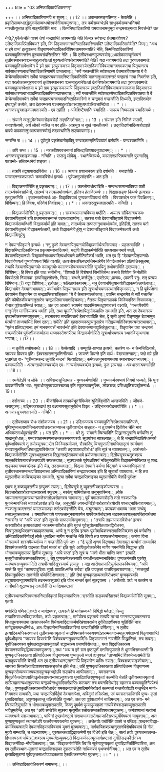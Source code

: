 +++
title = "03 अनिष्टादिकार्यधिकरणम्"

+++
।। अनिष्टादिकारिणामपि च श्रुतम्् ।। 12 ।। अवान्तरसङ्गतिमाह - केवलेति । प्रकृतिसम्बन्धतद्धेतुकर्मसम्बन्धयोरवर्जनीयत्वमुक्त्तम््, तत्र कर्मसम्बन्धेऽपि साधुकर्मसम्बन्धनियमो नास्तीत्युच्यत इति सङ्गतिरिति भावः । किमनिष्टादिकारिणो यमयातनामनुभूय चन्द्रमसङ्गत्वा निवर्त्तन्ते? उत

नेति,?,एकैकेचेति वाक्यं तेषां चन्द्रप्राप्तिं अवगमयति नेति किमत्र सर्वशब्दः प्रेतमात्रविषयः? उतेष्टादिकारिप्रेतविषयः? इति, किं पितृयाणगमनमनिष्टादिकारिणामपि? उतेष्टादिकारिणामेवेति? किम्् "अथ य इमे ग्राम' इत्युपक्रमः पितृयाणस्येष्टादिकारिविषयतामवगमयति? नेति, किमनिष्टादिकारिणां पञ्चमाहुतिमन्तरेण पुरुषत्वसंपत्तिरस्ति? नेति । किं तृतीयस्थानमुपन्यस्योद््र्ध्वलोकासम्पूर्णवचनं तृतीयस्थानस्यपञ्चमाहुत्यनपेक्षतां पुरुषत्वनिष्पत्तेरवगमयति? नेति? यदा नावगमयति तदा पुरुषत्वसम्पत्तेः पञ्चमाहुतिसापेक्षत्वेन ये इमे ग्राम इत्युपक्रमस्य पितृयाणस्येष्टादिकारिविषयत्वानवगमकतया पितृयाणस्य सर्वसाधारणत्वादनिष्टादिकारिणामपि प्राप्तत्वात्् "सर्वे गच्छन्ती'ति सर्वशब्दस्य प्रेतमात्रविषयतया ये वै केचेत्यादिवाक्येन सर्वेषां चन्द्रप्राप्त्यवगमादनिष्टादिकारिणोपि यातनानुभवादनन्तरं चन्द्रमसं गत्वा निवर्त्तन्त इति, यदा परलोकासम्पूरणवाक्यं तृतीयस्थानस्य पञ्चमाहुत्यनेपेक्षतां देहनिष्पत्तेरवगमयति तदा पुरुषत्वसम्पत्तेः पञ्चमाहुत्यनपेक्षतया य इमे ग्राम इत्युपक्रमस्यापि पितृयाणस्य इष्टादिकारिविषयत्वावगमकतया पितृयाणस्य सर्वसाधारणत्वाभावदनिष्टादिकारिणामप्राप्तत्वात्् सर्वे गच्छन्तीति सर्वशब्दस्येष्टादिकारिप्रतविषयतया ये वै केचेत्यादिवाक्येन सर्वेषां चन्द्रप्राप्त्यनवगमादनिष्टादिकारिणो न चन्द्रमसं गच्छन्तीति सिध्यति, इष्टादिशब्देन इष्टापूर्त्ते उच्येते, अत्र देहारम्भस्य पञ्चमाहुत्यपेक्षारूपश्रुत्यर्थापत्तिश्चाभिप्रेता ।। * ।। अनन्तरसूत्रशङ्कामवतारयति - एवं तर्हीति । अविशिष्टैवगतिः स्यादिति - पापस्य निष्फलत्वं स्यादित्यर्थः।

।। संयमने त्वनुभूयेतरेषामारोहावरोहौ तद्गतिदर्शनात्् ।। 13 ।। संयमन इति निमित्ते सप्तमी, यमाज्ञयेत्यर्थः, अयं लोको नास्ति न पर इति- अत्रामुत्र च सुखं नास्तीत्यर्थः । तद्गतिदर्शनादित्यत्रोदाहृते वाक्ये पापफलानुभवाश्रयणाच्चोद्यं तदवस्थमिति शङ्कायामाह।।

स्मरन्ति च ।। 14 ।। पूर्वसूत्रे प्रकृतेष्वारोहादिषु सम्वादकस्मृतिविषयांशं दर्शयति - यमवश्यतामिति ।

।। अपि सप्त ।। 15 ।। नरकविषयवचनानां प्रसिध्द्यतिशयादनुपादानम्् ।। * ।। अनन्तरसूत्रशङ्कामाह - नन्विति । सप्तसु लोकेषु - स्थानेष्वित्यर्थः, यमसदनप्राप्तिवचनानि पुराणादिषु पठ्यन्ते- तन्निबन्धनेयं शङ्का ।

।। तत्रापि तद्वयापारादविरोधः ।। 16 ।। व्यापारः प्रशासनरूप इति दर्शयति । यमाज्ञयेति - यमसदननरकप्राप्त्योः क्रमादविरोधं इत्यर्थः । पूर्वपक्षमुपसंहरति - अत इति ।

।। विद्याकमर्णोरिति तु प्रकृतत्वात्् ।। 17 ।। फलभोगार्थत्वादिति - सम्बन्धसामान्यविषया षष्ठी तादर्थ्यपर्यवसायिनी, तादर्थ्यं च तत्फलभोगार्थत्वं, इतिश्च हेतावित्यर्थः ।। विद्याप्रसङ्गः किमर्थः इत्यत्राह - एतदुक्त्तमिति । दृष्टान्ततयेत्यर्थः आ- विद्याविषयत्वं पुण्यकमर्विषयत्वं चेति । विषयशब्देन फलं विवक्षितम््, विशिम्षन्् हि विषयः, परिणेयं निर्वाह्यम्् ।। * ।। अनन्तरसूत्रमवतारयति - नन्विति ।

।। विद्याकर्मणोरिति तु प्रकृतत्वात्् ।। सम्बन्धसामान्यविषया षष्ठीति - अयमत्र सौपिदान्वयक्रमः देवयानपितृयाने इति प्रथमानावचनान्तं पदमध्याहार्य्यम््, ततश्च यतो देवयानपितृयाने विद्याकर्मणोः विद्याकर्मसम्बन्धिनी विद्याकर्मार्थे इति यावत््, तादर्थ्यञ्च तत्फलानुभावार्थत्वमेव, इतिर्हेतौ, ततश्च यतो देवयानपितृयाने विद्याकमर्फलार्थे, अतो विद्याकर्मविधुरेषु न देवयानपितृयाने विद्याकर्मफलायै अतो विद्यार्मविद्युरेषु

न देवयानपितृयाने इत्यर्थः । ननु कुतो देवयानापितृयानयोर्विद्याकर्मार्थत्वमित्यत्राह - प्रकृतत्वादिति । विद्वांसमिष्टादिकारिणञ्च प्रकृत्याम्नानादित्यर्थः, यद्यपि विद्याकर्मणोरिति साध्यसाधनभावे षष्ठी, देवयानपितृयानयोः विद्याकर्मसाध्यत्वादित्यर्थाश्रयणे प्रतीतिसौकर्यं भवति, अत एव हि "देवयानपितृयानयोः विद्याविषयत्वं पुण्यविषयत्व'मिति वक्ष्यति, ततश्चोक्त्तक्लिष्टगतिमन्तरेणैव विवक्षितार्थस्य प्रतिपत्तिस्सुलभा, तथापि देवयानपितृयानयोः फलभूतयोः फलान्तरशेषत्वमप्यस्तीति सूचयितुं तथोक्त्तमिति द्रष्टव्यम्् । विशिंषन्् हि विषय इति पाठः समीचीनः, "विशब्दो हि विशेषार्थ सिनोतिर्बन्ध उच्यते विशेषेण सिनोतीति विषयोऽतो नियामक' इत्यभियुक्त्तोक्त्तेः, सिञ्् बन्धने,कर्त्तर्युत्् सृष्टोऽच््प्रत्ययः, (कतर्रि रनुः. शतृ प्रत्ययः विषिष्वन््?) यद्वा विशिंषन्् इत्येतत्् फलितार्थकथनम््, ननु देवयानपितृयानयोर्विद्याकमर्फलार्थत्वात्् विद्याभावेन देवयानाभाववत्् कर्माभावेन पितृयानाभाव इति सूत्रार्थाश्रयणमस्थानविजृम्भणम््, न हि पूर्वपक्षिणा देवयानेन पितृयानेन वा चन्द्रप्राप्तिराशङ्किता "ये वै केचास्माल्लोकात्् प्रयन्ति चन्द्रसमेव ते सर्वे गच्छन्ति' इति कौषीतकीवचनानुसारेण चन्द्रप्राप्तिमात्रमाशङ्कितम्् नैतस्य पितृयानप्रापकं किञ्चिदस्ति नियामकम््, येनात्र पूर्वपक्ष्यभिमतं स्यात््, अत एव आचार्यः स्वयमेव यादवमिश्रमतदूषणावसरे वक्ष्यति, "गन्तव्यैक्येपि गन्तृभेदेन मार्गनियमश्च भवति' इति, तथा घूमादिनिरपेक्षापितृलोकप्राप्तिः सम्भवति इति, अत एव देवयानस्य दृष्टान्तीकरणमप्ययुक्त्तम््, तदभावस्य सम्प्रतिपन्नत्वे हेत्वभावादिति चेन्न, द्वे सृती अृणवं पितृणामुत देवानामुत मर्त्यानां ताभ्गयामिदं विश्वं एतत्् समेति' इति बृहदारण्यकश्रुत्यनुसारेण गतिद्वयव्यतिरिक्त्तगत्यन्तराभावात््, "एतेन प्रतिपद्यमानाः इमं मानवमावर्त्तं नावर्त्तन्ते' इति देवयानस्यानावृत्तिहेतुत्वात््, पितृयानेन पथा चन्द्रमसं गच्छन्तीत्येवं पूर्वपक्षीकत्तर्व्यतया भाष्यकारोक्त्तरीत्या विद्याकर्मणोरिति सूत्रार्थाश्रयणस्य स्थानविजृम्भणत्वा भावात्् ।।17।।

।। न तृतीये तथोपलब्धेः ।। 18 ।। वेत्थेत्यादि । सम्पूर्यते-प्राप्यत इत्यर्थः, कतरेण च- न केनचिदित्यर्थः, जायस्व म्रियस्य इति- ईश्वरशासनानुवत्तिर्नीत्यर्थः । जायन्ते म्रियन्ते इति वार्थः- वेदस्वातन्त्रात्् जज्ञे मम्रे इति भूतार्थता वा- "पुरीमवस्कन्द लुनीहि नन्दन' मित्यादिवत्् कर्मफलानुभवाश्रयतया स्थानशब्दवाच्यत्वम्् । पञ्चम्यामिति - अत्यन्तायोगव्न्यवच्छेद एव- नान्ययोगव्यवच्छेद इत्यर्थः, कुत इत्यत्राह - अवधारणाश्रवणादिति ।।18।।

।। स्मयेतेऽपि च लोके ।। अपिशब्दसूचितमाह - पुण्यकर्मणामिति । पुण्यकर्मस्वप्ययं नियमो भज्यते, किं पुनः पापकर्मस्विति भावः, सूत्रार्थसमुच्चयपरश्चशब्द इति स्फुटत्वादनुक्त्तिः, लोकशब्दः प्रसिध्द्यतिशयद्योतनार्थः ।।19।।

।। दर्शनाच्च ।। 20 ।। बीजत्रैविध्यं तत्कार्यभूतत्रैविध्येन श्रुतिर्विवृणोति अण्डजमिति । जीवजं- जरायुजम्् उद्भिज्जशब्दार्थ एव वक्ष्यमाणसूत्रानुरोधेन विवृतः - उद्भिज्जस्वेदजयोरिति ।। * ।। अनन्तरसूत्रमवतारयति - नन्विति ।

।। तृतीयशब्दाव रोधः संशोकजस्य ।। 21 ।। उद्भिज्जस्य पञ्चमाहुतिनिरपेक्षत्वसम्प्रतिपत्तेः, पृथिव्यूष्मजत्वायोनिजत्वपापोत्तरत्वसाम्याच्च तृतीयशब्देन सङ्ग्रहः- न तु प्रथमेन द्वितीयेन चेति भावः अधिकरणार्थमुपसंहरति ।। अत इति ।। * ।। परे तु- संयमने त्वित्यादिनि सिद्धान्तसूत्राणि वर्णयन्ति तु शब्दानुरोधात्् यमवश्यतास्मरणसप्तनरकस्मरणपरयोः सूत्रयोश्च साफल्यात््, ते हि चन्द्रप्राप्तिप्रतिषेधसमर्थे पूर्वपक्षविषयत्वे तु तयोस्सूत्रयर्ोन किञ्चित्प्रयोजनं, रौरवादिषु चित्रगुप्तादीनामधिष्ठातृत्वं स्मर्यमाणं यमाज्ञामूलमित्यधिष्ठातृद्वयाविरोधपरं "तत्रापि तद्वयापारादविरोधः' इति सूत्रं च व्याक्यातम््, अत्रोच्यते- विद्याकर्मणोरिति सूत्रस्थतुशब्दस्य सिद्धान्तद्योतकत्वाभावे प्रयोजनाभावात्् द्वितीयसूत्रस्थतुशब्दस्य शङ्कविशेषव्यावर्त्तकतयाऽपि सफलत्वात्् सूत्रपञ्चकं पूर्वपक्षविषयं भवितुमर्हतीति विद्याकर्मणोरित्यत्र तु शब्दः शङ्कामात्रव्यवच्छेदक इति चेन्न, तदसम्भवात््, विद्यया देवयाने कर्मणा पितृयाणे च पथ्यनधिकृतानां तृतीयस्थानसम्बन्धप्रतिपादनाच्च अनिष्टादिकारिणां चन्द्रप्राप्त्यभाव इति हि सूत्रार्थो व्याख्यातः, न हि तत्र व्युदसनीया काचिच्छङ्का सम्भवति, श्रुत्या सर्वेषां चन्द्रप्राप्तिशङ्का व्युदसनीयेति चेत्तर्हि पूर्वपक्ष

एवात्र तु शब्दव्युदसनीय इत्युक्त्तं स्यात््, द्वितीयसूत्रे तु व्युदसनीयशङ्कोपन्यस्ता । किञ्चारोहावरोहशब्दास्वारस्यं स्फुटम््, नरकेषु यामिर्यात्तना अनुभूयास्मिन्् ,लोके जायमानानामुन्नतस्थानप्राप्तेस्ततोऽवरोहणस्य चाभावात्् पूर्वं यमालयमारोहति ततो नरकप्राप्तिः पुनर्जन्मावधिको व्यापारोऽवरोह इति चेन्न, अनुभूयेति ल्यबन्दनिर्द्देशेनारोहावरोहयोरपि पश्चाद्भावित्वावगमात््, नरकानुभवादनन्तरं यमालयमारुह्य ततोऽवरोहन्तीति चेन्न, अश्रुतत्वात्् कल्पकाभावाच्च भवतां ग्रन्थेषु तथाऽनुक्त्तत्वाच्च । यमप्राप्तिवाक्ये पापफलानुभवाश्रवणेन पापवैयर्थ्यचोद्यस्य तदवस्थत्वशङ्कापरिहारार्थतया "स्मरन्ति च' "अपि सप्त' इति सूत्रयोः साफल्यमित्युक्त्तम्् । "तत्रापि तद्वयापारादविरोधः' इत्यत्र कस्याविरोध इत्याकांक्षायां नरकगमनाविरोध इति युक्त्तं पूर्वसूत्रोत्थापितत्वात्तद्विरोधस्य, चित्रगुप्ताद्यधिष्ठानस्याप्रकृतत्वाच्च, अन्ये तु न तृतीय इत्यतः पूवमेवाधिकरणसमाप्तिमिच्छन्त एवं वर्णयन्ति । अनिष्टादिकारिणोऽमुं लोकं धूमादिना मार्गेण गच्छन्ति नेति विषये तत्र पापफलभोगाभावात्् कर्मणा विना भोगसम्भवे शास्त्रवैयर्थ्याच्च न गच्छन्तीति पूर्वः पक्षः । "द्वे सृती अृणवं पितृणामहं देवानामुत मर्त्यानां ताभ्यामिदं विश्वमेजत्समेति यदन्तरा पितरं मातरं च' इति श्रुतेः आपितृलोकात्तेनैव मार्गेण गमनमिति सिद्धान्त इति भोगाभावव्युदासपरं द्वितीयं सूत्रमाहुः "अपि सप्त' इति सूत्रं च "मत्तो भीता यान्ति जना" इत्यादि मृत्युगीतश्लोकसप्तकविषयम््, तेषु पुण्यकर्मफलस्यापि यमाधीनत्वाम्नानाविरोधः पुण्यकर्मस्वपि पुरुषेषु यमव्यापराभ्युपगमादिति तत्रापीत्यादिसूत्रस्यार्थ इत्याहुः । यद्वा आरोगभ्राजादिसूर्यसप्तकविषयम्् "अपि सप्ते'ति सूत्रं "कश्यपादुदिताः सूर्याः पापान्निध्नन्ति सर्वदा' इति पापकृतां यातयितृत्वश्रवणात्् "सप्तसूर्या दिवमनुप्रविष्टाः तानन्वेति पथिनिर्दक्षिणावान््' इति तेषां पुण्यकृत्प्राप्यत्वाविरोधश्च' पुण्यकृत्स्वपि तद्वयापाराभ्युपगमादिति तदनन्तरसूत्रार्थ इति योज नान्तरं कृतं सूत्रद्वयस्य । "अथैतयोः पथोः न कतरेण च तानीमानि क्षुद्राण्यसकृदावर्तीनी'ति मार्गद्वयभ्रष्टानां

तृतीयस्थानप्राप्तिवचनादनिष्टादिकृतां पितृयाणप्राप्तिनर्ास्तीति शङ्कापरिहारपरं विद्याकर्मणोरिति सूत्रम््, एतयो

पथोरिति पथिन््शब्दो न मार्गद्वयपरः, तत्परत्वे हि मार्गसम्बन्धो निषिद्धो भवेत्् किन्तु तत्प्राप्तिसाधनविद्याकर्मपरः, तयोः प्रकृतत्वात््, मार्गयोश्च प्रकृतत्वे सत्यपि ताभ्यां गमनस्यापुरुषतन्त्रस्य विधातुमशक्यतया तत्साधनस्यैव विधेयत्वाद्विद्याकर्मपरिभ्रंशापराधेन दुर्गतिप्रदर्शेनपरा श्रुतिरिति नात्र मार्गद्वयसम्बन्धनिषेधः, अतः पितृयाणेनानिष्टादिकारिणां यमप्राप्तिरिति वर्णितम््, न तृतीय इत्यादिकमधिकरणान्तरं तृतीयस्थानमृतानां चन्द्रविषयसर्वगमनश्रवणदेहारम्भकपञ्चमाहुत्यपेक्षाभ्यां पितृयाणप्राप्तिं पूर्वपक्षीकृत्य "जायस्व भ्रियस्वे'ति विशेषवचनानुपपत्त्यादिभिः पितृयाणगमनं नास्तीति सिद्धान्तितं, तत्र तावत्् पूर्वाधिकरणस्य पूर्वपक्षराद्धान्तावनुपपन्नौ राद्धान्तस्य प्रमाणविरोधात््, यथा विद्वदधिकारस्य देवयानस्याविद्वद्विषययत्वमयुक्त्तम््,तथा "अथ य इमे ग्राम इष्टापूर्त्ते दत्तमित्युपासते ते धूममभिसम्भवन्ती'ति पुण्यकृदधिकारतया प्रतिपादितस्य पितृयाणस्या पुण्यकृत्से व्यत्वं ह्यनुपपन्नं "ताभ्यामिदं विश्वमेजत्समेती'ति बलादुपपन्नमिति चेत्तर्हि अत एव तृतीयस्थानमृतानामपि पितृयाणेन प्राप्तिः स्यात्् विश्वशब्दासङ्कोचात््, जायस्व भ्रियस्वेत्यादिवाक्यवशात्सङ्कोच इति चेत्् तर्हि पुण्यकृदधिकारतया प्रतिपादितस्य पितृयाणस्य पुण्यकृत्सेव्यत्ववाक्यबलादपुण्यकृभ्द्योऽपि सङ्कोच आश्रीयताम्् , यमसदनस्य पितृलोकैकदेशत्वात्पितृलोकप्राप्त्यन्यथाऽनुपपत्त्या धूमादिप्राप्तिरपुण्यकृतां कल्प्येति चेत्तर्हि तृतीयस्थानमृतानां शरीरग्रहणान्यथानुपपत्त्या चन्द्रपर्यन्तधूमादिमार्गप्राप्तिः कल्प्यतां तत्र वचनविरोधाद्देह ग्रहणस्य पञ्चमाहुतिनैरपेक्ष्यं चेत्् पुण्यकृदधिकारवचनविरोधादेव यमसदनप्राप्तेर्धूमादिमार्गनैरपेक्ष्यं कल्प्यतां गन्तव्यैक्येऽपि गन्तृभेदेन मार्गा-नियमश्च सम्भवति, यथा चन्द्रप्राप्तिर्विर्दुषां देवयानापेक्षा, अविदुषां तन्निरपेक्षा, एवं यमसदनप्राप्तिरपि पुण्य- कृतां धूमादिसापेक्षा, अपुण्यकृतान्तु तन्निरपेक्षेति युज्यते, अत एव पूर्वपक्षवर्णनं चातिमन्दम््, अत एव संय- मने त्वित्यादिसूत्राणि न भोगाभावव्युदासपराणि, किन्तु पूवर्पक्षे पुण्यापुण्यकृतां गत्यविशेषशङ्काव्युदासपराणि भवितुमर्हन्ति, अत एव "अपि सप्ते'ति सूत्रस्य मृत्युगीत श्लोकसप्तकविषयत्वमयुक्त्तम््, कर्मवश्यानां मर्त्यानां यमवश्यत्वे संशयाभावात््, पापिनां दुःखभोक्त्तृत्वे संशयाभावादारोगभ्राजादिसप्तसूर्यविषयत्वं चायुक्त्तम््, अतः पुण्यापुण्यकृतां स्थानतोऽपि फलवैषम्यपरत्वमेव युक्त्तम्् । अथैतयोः पथोरिति वाक्ये च पथिञ््शब्दस्यविद्या-कर्मविषयत्वादपि देवयानपितृयाणविषयत्वं युक्त्तं मुख्यत्वात््, मार्गवाचिशब्दस्यानुष्ठानविशेषविषयत्वं हि गौणं, मुक्ये सम्भवति, च तदन्याय्यम््, पुरुषतन्त्रत्वाद्विद्याकर्मणी एव विधेये इति चेत््, सत्यं तयोः पुरुषतन्त्रत्वन्त-द्विधानपरत्वं पथिञ््शब्दस्य मुख्यत्वेऽप्युपपद्यते विद्याकर्मफलभूतमार्गभ्रष्टानां दुर्गतिसङ्कीर्त्तनस्य विद्याकर्मविदा-नौपयिकत्वात्् यतः "विद्याकर्मणोरिति त्वि'ति सूत्रेणापुण्यकृतां धूमादिप्राप्तिर्विनिवारिता, अत एव तृतीयस्थान-मृृतानां चन्द्रप्राप्तिशङ्का दूरादपास्तेति नाधिकरणं पृथग्वर्णनीयम्् । अत एव न तृतीय इत्यादिसूत्राणां पूर्वप्रकृतसाध्योपपादकतया ऐकाधिकरण्यमेव युक्त्तम्् ।। * ।।

।। अनिष्टादिकार्यधिकरणं समाप्तम्् ।।

